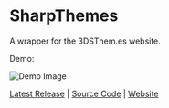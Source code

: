 # SharpThemes

A wrapper for the 3DSThem.es website.

Demo:

![Demo Image](http://sharpthemes.pw/demo.png)

[Latest Release](https://github.com/kade-robertson/SharpThemes/releases/latest) \| [Source Code](https://github.com/kade-robertson/SharpThemes) \| [Website](http://kaderobertson.pw)
